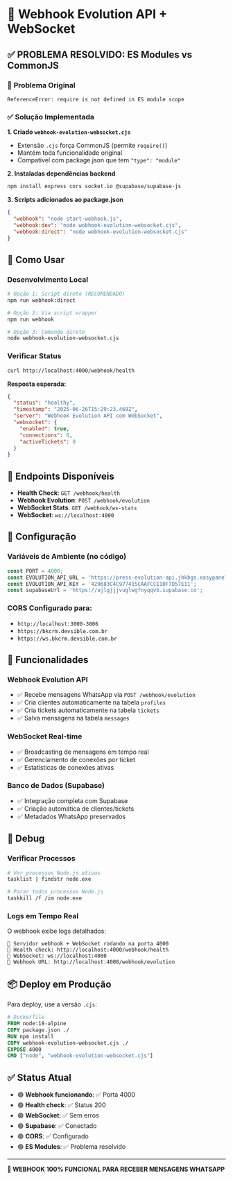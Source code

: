 # 🔗 Webhook Evolution API + WebSocket

## ✅ **PROBLEMA RESOLVIDO: ES Modules vs CommonJS**

### 🚨 **Problema Original**
```
ReferenceError: require is not defined in ES module scope
```

### ✅ **Solução Implementada**

**1. Criado `webhook-evolution-websocket.cjs`**
- Extensão `.cjs` força CommonJS (permite `require()`)
- Mantém toda funcionalidade original
- Compatível com package.json que tem `"type": "module"`

**2. Instaladas dependências backend**
```bash
npm install express cors socket.io @supabase/supabase-js
```

**3. Scripts adicionados ao package.json**
```json
{
  "webhook": "node start-webhook.js",
  "webhook:dev": "node webhook-evolution-websocket.cjs",
  "webhook:direct": "node webhook-evolution-websocket.cjs"
}
```

## 🚀 **Como Usar**

### **Desenvolvimento Local**
```bash
# Opção 1: Script direto (RECOMENDADO)
npm run webhook:direct

# Opção 2: Via script wrapper
npm run webhook

# Opção 3: Comando direto
node webhook-evolution-websocket.cjs
```

### **Verificar Status**
```bash
curl http://localhost:4000/webhook/health
```

**Resposta esperada:**
```json
{
  "status": "healthy",
  "timestamp": "2025-06-26T15:29:23.469Z",
  "server": "Webhook Evolution API com WebSocket",
  "websocket": {
    "enabled": true,
    "connections": 0,
    "activeTickets": 0
  }
}
```

## 📡 **Endpoints Disponíveis**

- **Health Check**: `GET /webhook/health`
- **Webhook Evolution**: `POST /webhook/evolution`
- **WebSocket Stats**: `GET /webhook/ws-stats`
- **WebSocket**: `ws://localhost:4000`

## 🔧 **Configuração**

### **Variáveis de Ambiente** (no código)
```javascript
const PORT = 4000;
const EVOLUTION_API_URL = 'https://press-evolution-api.jhkbgs.easypanel.host';
const EVOLUTION_API_KEY = '429683C4C977415CAAFCCE10F7D57E11';
const supabaseUrl = 'https://ajlgjjjvuglwgfnyqqvb.supabase.co';
```

### **CORS Configurado para:**
- `http://localhost:3000-3006`
- `https://bkcrm.devsible.com.br`
- `https://ws.bkcrm.devsible.com.br`

## 🔄 **Funcionalidades**

### **Webhook Evolution API**
- ✅ Recebe mensagens WhatsApp via `POST /webhook/evolution`
- ✅ Cria clientes automaticamente na tabela `profiles`
- ✅ Cria tickets automaticamente na tabela `tickets`
- ✅ Salva mensagens na tabela `messages`

### **WebSocket Real-time**
- ✅ Broadcasting de mensagens em tempo real
- ✅ Gerenciamento de conexões por ticket
- ✅ Estatísticas de conexões ativas

### **Banco de Dados (Supabase)**
- ✅ Integração completa com Supabase
- ✅ Criação automática de clientes/tickets
- ✅ Metadados WhatsApp preservados

## 🐛 **Debug**

### **Verificar Processos**
```bash
# Ver processos Node.js ativos
tasklist | findstr node.exe

# Parar todos processos Node.js
taskkill /f /im node.exe
```

### **Logs em Tempo Real**
O webhook exibe logs detalhados:
```
🚀 Servidor webhook + WebSocket rodando na porta 4000
🔗 Health check: http://localhost:4000/webhook/health
📡 WebSocket: ws://localhost:4000
🎯 Webhook URL: http://localhost:4000/webhook/evolution
```

## 📦 **Deploy em Produção**

Para deploy, use a versão `.cjs`:
```dockerfile
# Dockerfile
FROM node:18-alpine
COPY package.json ./
RUN npm install
COPY webhook-evolution-websocket.cjs ./
EXPOSE 4000
CMD ["node", "webhook-evolution-websocket.cjs"]
```

## ✅ **Status Atual**

- 🟢 **Webhook funcionando**: ✅ Porta 4000
- 🟢 **Health check**: ✅ Status 200
- 🟢 **WebSocket**: ✅ Sem erros
- 🟢 **Supabase**: ✅ Conectado
- 🟢 **CORS**: ✅ Configurado
- 🟢 **ES Modules**: ✅ Problema resolvido

---

**🎯 WEBHOOK 100% FUNCIONAL PARA RECEBER MENSAGENS WHATSAPP** 
